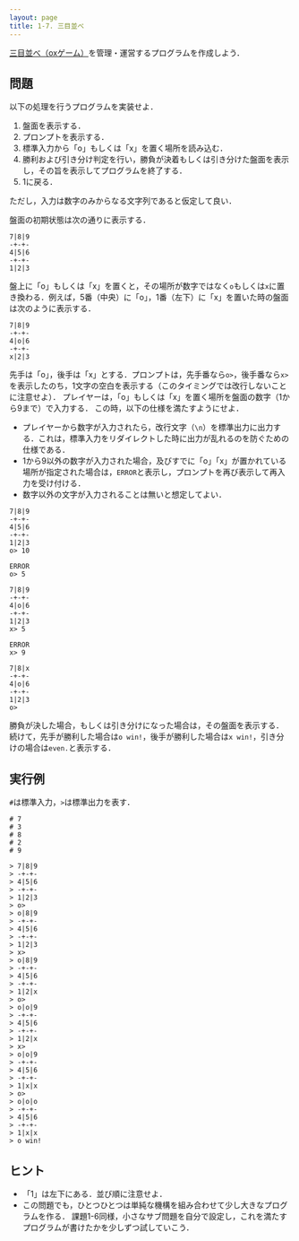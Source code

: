 ```yaml
---
layout: page
title: 1-7. 三目並べ
---
```


[三目並べ（oxゲーム）](https://ja.wikipedia.org/wiki/%E4%B8%89%E7%9B%AE%E4%B8%A6%E3%81%B9)を管理・運営するプログラムを作成しよう．

## 問題

以下の処理を行うプログラムを実装せよ．

1. 盤面を表示する．
2. プロンプトを表示する．
3. 標準入力から「o」もしくは「x」を置く場所を読み込む．
4. 勝利および引き分け判定を行い，勝負が決着もしくは引き分けた盤面を表示し，その旨を表示してプログラムを終了する．
5. 1に戻る．

ただし，入力は数字のみからなる文字列であると仮定して良い．

盤面の初期状態は次の通りに表示する．

```
7|8|9
-+-+-
4|5|6
-+-+-
1|2|3
```

盤上に「o」もしくは「x」を置くと，その場所が数字ではなく`o`もしくは`x`に置き換わる．例えば，5番（中央）に「o」，1番（左下）に「x」を置いた時の盤面は次のように表示する．

```
7|8|9
-+-+-
4|o|6
-+-+-
x|2|3
```

先手は「o」，後手は「x」とする．プロンプトは，先手番なら`o>`，後手番なら`x>`を表示したのち，1文字の空白を表示する（このタイミングでは改行しないことに注意せよ）．
プレイヤーは，「o」もしくは「x」を置く場所を盤面の数字（1から9まで）で入力する．
この時，以下の仕様を満たすようにせよ．

+ プレイヤーから数字が入力されたら，改行文字（`\n`）を標準出力に出力する．これは，標準入力をリダイレクトした時に出力が乱れるのを防ぐための仕様である．
+ 1から9以外の数字が入力された場合，及びすでに「o」「x」が置かれている場所が指定された場合は，`ERROR`と表示し，プロンプトを再び表示して再入力を受け付ける．
+ 数字以外の文字が入力されることは無いと想定してよい．

```
7|8|9
-+-+-
4|5|6
-+-+-
1|2|3
o> 10

ERROR
o> 5

7|8|9
-+-+-
4|o|6
-+-+-
1|2|3
x> 5

ERROR
x> 9

7|8|x
-+-+-
4|o|6
-+-+-
1|2|3
o>
```

勝負が決した場合，もしくは引き分けになった場合は，その盤面を表示する．
続けて，先手が勝利した場合は`o win!`，後手が勝利した場合は`x win!`，引き分けの場合は`even.`と表示する．

## 実行例

`#`は標準入力，`>`は標準出力を表す．

```
# 7
# 3
# 8
# 2
# 9

> 7|8|9
> -+-+-
> 4|5|6
> -+-+-
> 1|2|3
> o>
> o|8|9
> -+-+-
> 4|5|6
> -+-+-
> 1|2|3
> x>
> o|8|9
> -+-+-
> 4|5|6
> -+-+-
> 1|2|x
> o>
> o|o|9
> -+-+-
> 4|5|6
> -+-+-
> 1|2|x
> x>
> o|o|9
> -+-+-
> 4|5|6
> -+-+-
> 1|x|x
> o>
> o|o|o
> -+-+-
> 4|5|6
> -+-+-
> 1|x|x
> o win!
```

## ヒント

- 「1」は左下にある．並び順に注意せよ．
- この問題でも，ひとつひとつは単純な機構を組み合わせて少し大きなプログラムを作る．
課題1-6同様，小さなサブ問題を自分で設定し，これを満たすプログラムが書けたかを少しずつ試していこう．
